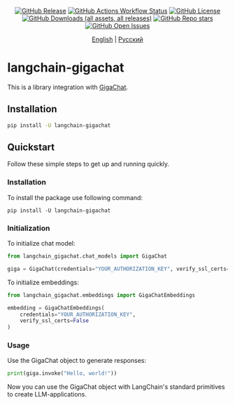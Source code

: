 <div align="center" id="top">

[![GitHub Release](https://img.shields.io/github/v/release/ai-forever/langchain-gigachat?style=flat-square)](https://github.com/ai-forever/langchain-gigachat/releases)
[![GitHub Actions Workflow Status](https://img.shields.io/github/actions/workflow/status/ai-forever/langchain-gigachat/check_diffs.yml?style=flat-square)](https://github.com/ai-forever/langchain-gigachat/actions/workflows/check_diffs.yml)
[![GitHub License](https://img.shields.io/github/license/ai-forever/langchain-gigachat?style=flat-square)](https://opensource.org/license/MIT)
[![GitHub Downloads (all assets, all releases)](https://img.shields.io/pypi/dm/langchain-gigachat?style=flat-square?style=flat-square)](https://pypistats.org/packages/langchain-gigachat)
[![GitHub Repo stars](https://img.shields.io/github/stars/ai-forever/langchain-gigachat?style=flat-square)](https://star-history.com/#ai-forever/langchain-gigachat)
[![GitHub Open Issues](https://img.shields.io/github/issues-raw/ai-forever/langchain-gigachat)](https://github.com/ai-forever/langchain-gigachat/issues)

[English](README.md) | [Русский](README-ru_RU.md)

</div>

# langchain-gigachat

This is a library integration with [GigaChat](https://giga.chat/).

## Installation

```bash
pip install -U langchain-gigachat
```

## Quickstart
Follow these simple steps to get up and running quickly.

### Installation

To install the package use following command:

```shell
pip install -U langchain-gigachat
```

### Initialization

To initialize chat model:

```python
from langchain_gigachat.chat_models import GigaChat

giga = GigaChat(credentials="YOUR_AUTHORIZATION_KEY", verify_ssl_certs=False)
```

To initialize embeddings:

```python
from langchain_gigachat.embeddings import GigaChatEmbeddings

embedding = GigaChatEmbeddings(
    credentials="YOUR_AUTHORIZATION_KEY",
    verify_ssl_certs=False
)
```

### Usage

Use the GigaChat object to generate responses:

```python
print(giga.invoke("Hello, world!"))
```

Now you can use the GigaChat object with LangChain's standard primitives to create LLM-applications.